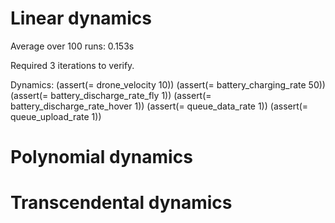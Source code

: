 # Linear dynamics

Average over 100 runs:
0.153s

Required 3 iterations to verify.

Dynamics:
(assert(= drone_velocity 10))
(assert(= battery_charging_rate 50))
(assert(= battery_discharge_rate_fly 1))
(assert(= battery_discharge_rate_hover 1))
(assert(= queue_data_rate 1))
(assert(= queue_upload_rate 1))


# Polynomial dynamics


# Transcendental dynamics
